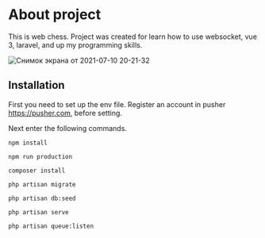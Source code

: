 # About project

This is web chess. Project was created for learn how to use websocket, vue 3, laravel, and up my programming skills.

![Снимок экрана от 2021-07-10 20-21-32](https://user-images.githubusercontent.com/47294127/125165508-7272dc80-e1c1-11eb-82f5-52921afbb3cc.png)

## Installation

First you need to set up the env file. Register an account in pusher https://pusher.com, before setting.

Next enter the following commands.

`npm install`

`npm run production`

`composer install`

`php artisan migrate`

`php artisan db:seed`

`php artisan serve`

`php artisan queue:listen`
